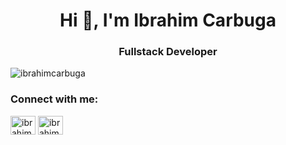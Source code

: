<h1 align="center">Hi 👋, I'm Ibrahim Carbuga</h1>
<h3 align="center">Fullstack Developer</h3>

<p align="left"> <img src="https://komarev.com/ghpvc/?username=ibrahimcarbuga&label=Profile%20views&color=0e75b6&style=flat" alt="ibrahimcarbuga" /> </p>

<h3 align="left">Connect with me:</h3>
<p align="left">
<a href="https://linkedin.com/in/ibrahimcarbuga" target="blank"><img align="center" src="https://cdn.jsdelivr.net/npm/simple-icons@3.0.1/icons/linkedin.svg" alt="ibrahimcarbuga" height="30" width="40" /></a>
<a href="https://instagram.com/ibrahimcarbuga" target="blank"><img align="center" src="https://cdn.jsdelivr.net/npm/simple-icons@3.0.1/icons/instagram.svg" alt="ibrahimcarbuga" height="30" width="40" /></a>
</p>


<!-- <p>&nbsp;<img align="center" src="https://github-readme-stats.vercel.app/api?username=ibrahimcarbuga&show_icons=true&locale=en" alt="ibrahimcarbuga" /></p> -->
